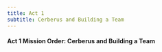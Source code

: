 ```yaml
---
title: Act 1
subtitle: Cerberus and Building a Team
---
```


#### **Act 1 Mission Order: Cerberus and Building a Team**

